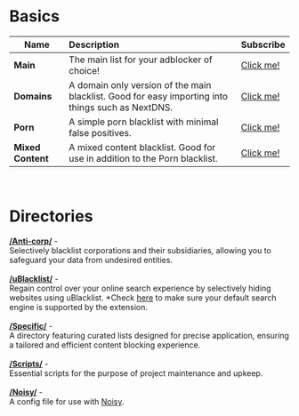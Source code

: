 # Basics
Name |      Description      | Subscribe |
----- |:----------------------|---------|
**Main** | The main list for your adblocker of choice! | [Click me!](https://subscribe.adblockplus.org?location=https%3A%2F%2Fraw.githubusercontent.com%2FNyeUsr%2FBlacklist%2Fmain%2FMain&amp;title=NyeUsr's%20Main%20Blacklist) 
**Domains** | A domain only version of the main blacklist. Good for easy importing into things such as NextDNS. | [Click me!](https://subscribe.adblockplus.org?location=https%3A%2F%2Fraw.githubusercontent.com%2FNyeUsr%2FBlacklist%2Fmain%2FDomains&amp;title=NyeUsr's%20Domain%20Only%20Blacklist)
**Porn** | A simple porn blacklist with minimal false positives. | [Click me!](https://subscribe.adblockplus.org?location=https%3A%2F%2Fraw.githubusercontent.com%2FNyeUsr%2FBlacklist%2Fmain%2FPorn&amp;title=NyeUsr's%20Porn%20Blacklist)
**Mixed Content** | A mixed content blacklist. Good for use in addition to the Porn blacklist. | [Click me!](https://subscribe.adblockplus.org?location=https%3A%2F%2Fraw.githubusercontent.com%2FNyeUsr%2FBlacklist%2Fmain%2FMixed%2520Content&amp;title=NyeUsr's%20Mixed%20Content%20Blacklist)

<br>

# Directories
**[/Anti-corp/](https://github.com/NyeUsr/Blacklist/tree/main/Anti-Corp#readme)** -<br>
Selectively blacklist corporations and their subsidiaries, allowing you to safeguard your data from undesired entities.<br><br>
**[/uBlacklist/](https://github.com/NyeUsr/Blacklist/tree/main/uBlacklist)** -<br>
Regain control over your online search experience by selectively hiding websites using uBlacklist. *Check [here](https://github.com/iorate/ublacklist#supported-search-engines) to make sure your default search engine is supported by the extension.<br><br>
**[/Specific/](https://github.com/NyeUsr/Blacklist/tree/main/Specific)** -<br>
A directory featuring curated lists designed for precise application, ensuring a tailored and efficient content blocking experience.<br><br>
**[/Scripts/](https://github.com/NyeUsr/Blacklist/tree/main/Scripts)** -<br>
Essential scripts for the purpose of project maintenance and upkeep.<br><br>
**[/Noisy/](https://github.com/NyeUsr/Blacklist/tree/main/Noisy)** -<br>
A config file for use with [Noisy](https://github.com/1tayH/noisy).